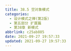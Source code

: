 ```yaml
---
title: 38.5 空对象模式
categories: 
  - 设计模式之禅(第2版)
  - 第五部分 扩展篇
  - 第38章 新模式
abbrlink: c25ab885
date: 2021-09-27 19:57:33
updated: 2021-09-27 19:57:33
---
```

